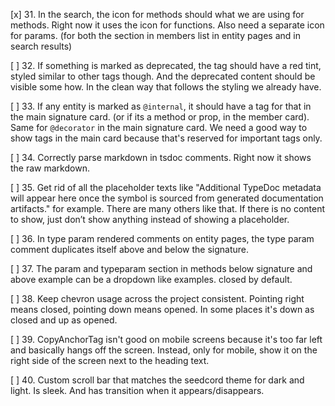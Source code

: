 [x] 31. In the search, the icon for methods should what we are using for methods. Right now it uses the icon for functions. Also need a separate icon for params. (for both the section in members list in entity pages and in search results)

[ ] 32. If something is marked as deprecated, the tag should have a red tint, styled similar to other tags though. And the deprecated content should be visible some how. In the clean way that follows the styling we already have.

[ ] 33. If any entity is marked as `@internal`, it should have a tag for that in the main signature card. (or if its a method or prop, in the member card). Same for `@decorator` in the main signature card. We need a good way to show tags in the main card because that's reserved for important tags only.

[ ] 34. Correctly parse markdown in tsdoc comments. Right now it shows the raw markdown.

[ ] 35. Get rid of all the placeholder texts like "Additional TypeDoc metadata will appear here once the symbol is sourced from generated documentation artifacts." for example. There are many others like that. If there is no content to show, just don’t show anything instead of showing a placeholder.

[ ] 36. In type param rendered comments on entity pages, the type param comment duplicates itself above and below the signature.

[ ] 37. The param and typeparam section in methods below signature and above example can be a dropdown like examples. closed by default.

[ ] 38. Keep chevron usage across the project consistent. Pointing right means closed, pointing down means opened. In some places it's down as closed and up as opened.

[ ] 39. CopyAnchorTag isn't good on mobile screens because it's too far left and basically hangs off the screen. Instead, only for mobile, show it on the right side of the screen next to the heading text.

[ ] 40. Custom scroll bar that matches the seedcord theme for dark and light. Is sleek. And has transition when it appears/disappears.
